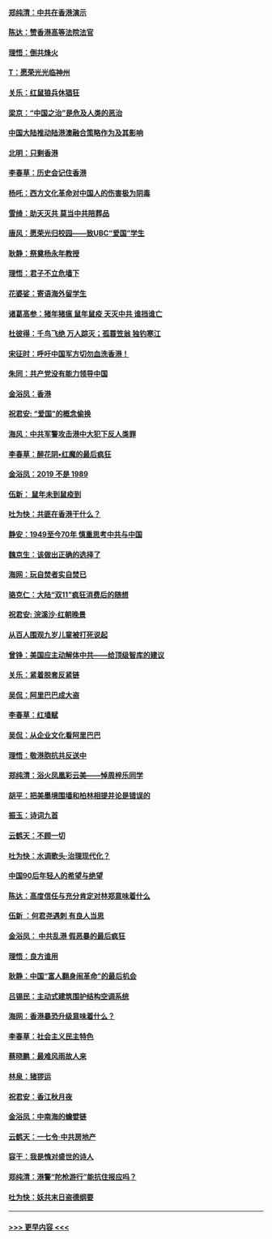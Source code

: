 #### [郑纯清：中共在香港演示](../pages/nsc993/n11670539.md?t=11220511) 
#### [陈达：赞香港高等法院法官](../pages/nsc993/n11669542.md?t=11220511) 
#### [理悟：倒共烽火](../pages/nsc993/n11668844.md?t=11220511) 
#### [T：愿荣光光临神州](../pages/nsc993/n11668421.md?t=11220511) 
#### [关乐：红鼠狼兵休猖狂](../pages/nsc993/n11668378.md?t=11220511) 
#### [梁京：“中国之治”是危及人类的恶治](../pages/nsc993/n11668328.md?t=11220511) 
#### [中国大陆推动陆港澳融合策略作为及其影响](../pages/nsc993/n11668157.md?t=11220511) 
#### [北明：只剩香港](../pages/nsc993/n11668002.md?t=11220511) 
#### [李春草：历史会记住香港](../pages/nsc993/n11667927.md?t=11220511) 
#### [杨吒：西方文化革命对中国人的伤害极为阴毒](../pages/nsc993/n11664521.md?t=11220511) 
#### [雪绮：助天灭共 莫当中共陪葬品](../pages/nsc993/n11662650.md?t=11220511) 
#### [唐风：愿荣光归校园——致UBC“爱国”学生](../pages/nsc993/n11662194.md?t=11220511) 
#### [耿静：祭奠杨永年教授](../pages/nsc993/n11662514.md?t=11220511) 
#### [理悟：君子不立危墙下](../pages/nsc993/n11662172.md?t=11220511) 
#### [花婆娑：寄语海外留学生](../pages/nsc993/n11662121.md?t=11220511) 
#### [诸葛高参：猪年猪瘟 鼠年鼠疫 天灭中共 谁挡谁亡](../pages/nsc993/n11661980.md?t=11220511) 
#### [杜彼得：千鸟飞绝 万人踪灭；孤蓑笠翁 独钓寒江](../pages/nsc993/n11661170.md?t=11220511) 
#### [宋征时：呼吁中国军方切勿血洗香港！](../pages/nsc993/n11415318.md?t=11220511) 
#### [朱同：共产党没有能力领导中国](../pages/nsc993/n11660421.md?t=11220511) 
#### [金浴凤：香港](../pages/nsc993/n11660419.md?t=11220511) 
#### [祝君安: “爱国”的概念偷换](../pages/nsc993/n11659706.md?t=11220511) 
#### [海风：中共军警攻击港中大犯下反人类罪](../pages/nsc993/n11659632.md?t=11220511) 
#### [李春草：醉花阴•红魔的最后疯狂](../pages/nsc993/n11659287.md?t=11220511) 
#### [金浴凤：2019 不是 1989](../pages/nsc993/n11657663.md?t=11220511) 
#### [伍新： 鼠年未到鼠疫到](../pages/nsc993/n11655098.md?t=11220511) 
#### [吐为快：共匪在香港干什么？](../pages/nsc993/n11654891.md?t=11220511) 
#### [静安：1949至今70年 慎重思考中共与中国](../pages/nsc993/n11651244.md?t=11220511) 
#### [魏京生：该做出正确的选择了](../pages/nsc993/n11653084.md?t=11220511) 
#### [海网：玩自焚者实自焚已](../pages/nsc993/n11652423.md?t=11220511) 
#### [骆克仁：大陆“双11”疯狂消费后的随想](../pages/nsc993/n11652305.md?t=11220511) 
#### [祝君安: 浣溪沙·红朝晚景](../pages/nsc993/n11652258.md?t=11220511) 
#### [从百人围观九岁儿童被打死说起](../pages/nsc993/n11651030.md?t=11220511) 
#### [曾铮：美国应主动解体中共——给顶级智库的建议](../pages/nsc993/n11649888.md?t=11220511) 
#### [关乐：紧着脱套反紧链](../pages/nsc993/n11649069.md?t=11220511) 
#### [吴侃：阿里巴巴成大盗](../pages/nsc993/n11645523.md?t=11220511) 
#### [李春草：红墙赋](../pages/nsc993/n11646389.md?t=11220511) 
#### [吴侃：从企业文化看阿里巴巴](../pages/nsc993/n11645476.md?t=11220511) 
#### [理悟：敬港胞抗共反送中](../pages/nsc993/n11645466.md?t=11220511) 
#### [郑纯清：浴火凤凰彩云美——悼周梓乐同学](../pages/nsc993/n11645155.md?t=11220511) 
#### [胡平：把美墨境围墙和柏林相提并论是错误的](../pages/nsc993/n11645134.md?t=11220511) 
#### [振玉：诗词九首](../pages/nsc993/n11644081.md?t=11220511) 
#### [云鹤天：不顾一切](../pages/nsc993/n11643508.md?t=11220511) 
#### [吐为快：水调歌头·治理现代化？](../pages/nsc993/n11643485.md?t=11220511) 
#### [中国90后年轻人的希望与绝望](../pages/nsc993/n11642317.md?t=11220511) 
#### [陈达：高度信任与充分肯定对林郑意味着什么](../pages/nsc993/n11641441.md?t=11220511) 
#### [伍新 ：何君尧遇刺 有良人当思](../pages/nsc993/n11641503.md?t=11220511) 
#### [金浴凤： 中共乱港  假恶暴的最后疯狂](../pages/nsc993/n11641495.md?t=11220511) 
#### [理悟：良方谁用](../pages/nsc993/n11641463.md?t=11220511) 
#### [耿静：中国“富人翻身闹革命”的最后机会](../pages/nsc993/n11640655.md?t=11220511) 
#### [吕锡民：主动式建筑围护结构空调系统](../pages/nsc993/n11640168.md?t=11220511) 
#### [海网：香港暴恐升级意味着什么？](../pages/nsc993/n11635904.md?t=11220511) 
#### [李春草：社会主义民主特色](../pages/nsc993/n11634657.md?t=11220511) 
#### [蔡晓鹏：最难风雨故人来](../pages/nsc993/n11633145.md?t=11220511) 
#### [林泉：猪猡运](../pages/nsc993/n11631469.md?t=11220511) 
#### [祝君安：香江秋月夜](../pages/nsc993/n11631440.md?t=11220511) 
#### [金浴凤：中南海的蟾嬖链](../pages/nsc993/n11631290.md?t=11220511) 
#### [云鹤天：一七令·中共房地产](../pages/nsc993/n11630084.md?t=11220511) 
#### [容干：我是愧对盛世的诗人](../pages/nsc993/n11630059.md?t=11220511) 
#### [郑纯清：港警“陀枪游行”能抗住报应吗？](../pages/nsc993/n11629999.md?t=11220511) 
#### [吐为快：妖共末日盗德纲要](../pages/nsc993/n11628610.md?t=11220511) 

----
#### [ >>> 更早内容 <<< ](../indexes/nsc993-earlier.md)
